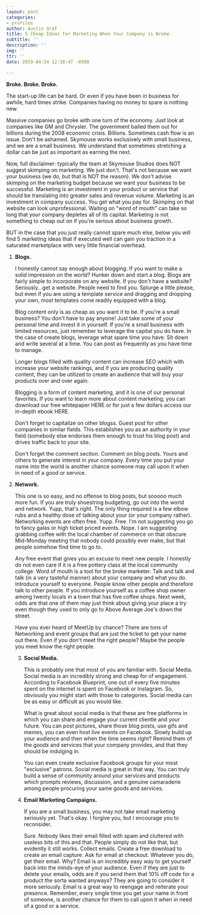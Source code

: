```yaml
---
layout: post
categories:
- profiles
author: Austin Graf
title: 5 Cheap Ideas for Marketing When Your Company is Broke.
subtitle: ''
description: ''
img: ''
ttr: ''
date: 2019-04-24 12:58:47 -0500

---
```

**Broke. Broke. Broke.**

The start-up life can be hard. Or even if you have been in business for awhile, hard times strike. Companies having no money to spare is nothing new.

Massive companies go broke with one turn of the economy. Just look at companies like GM and Chrysler. The government bailed them out for billions during the 2008 economic crisis. Billions. Sometimes cash flow is an issue. Don't be ashamed. Skymouse works exclusively with small business, and we are a small business. We understand that sometimes stretching a dollar can be just as important as earning the next.

Now, full disclaimer: typically the team at Skymouse Studios does NOT suggest skimping on marketing. We just don't. That's not because we want your business (we do, but that is NOT the reason). We don't advise skimping on the marketing budget because we want your business to be successful. Marketing is an investment in your product or service that should be translating into greater sales and revenue volume. Marketing is an investment in company success. You get what you pay for. Skimping on that website can look unprofessional. Waiting on "word of mouth" can take so long that your company depletes all of its capital. Marketing is not something to cheap out on if you're serious about business growth.

BUT in the case that you just really cannot spare much else, below you will find 5 marketing ideas that if executed well can gain you traction in a saturated marketplace with very little financial overhead.

1. **Blogs.**

   I honestly cannot say enough about blogging. If you want to make a solid impression on the world? Hunker down and start a blog. Blogs are fairly simple to incorporate on any website. If you don't have a website? Seriously...get a website. People need to find you. Splurge a little please, but even if you are using a template service and dragging and dropping your own, most templates come readily equipped with a blog.

   Blog content only is as cheap as you want it to be. If you're a small business? You don't have to pay anyone! Just take some of your personal time and invest it in yourself. If you're a small business with limited resources, just remember to leverage the capital you do have. In the case of create blogs, leverage what spare time you have. Sit down and write several at a time. You can post as frequently as you have time to manage. 

   Longer blogs filled with quality content can increase SEO which with increase your website rankings, and if you are producing quality content, they can be utilized to create an audience that will buy your products over and over again. 

   Blogging is a form of content marketing, and it is one of our personal favorites. If you want to learn more about content marketing, you can download our free whitepaper HERE or for just a few dollars access our in-depth ebook HERE.

   Don't forget to capitalize on other blogss. Guest post for other companies in similar fields. This establishes you as an authority in your field (somebody else endorses them enough to trust his blog post) and drives traffic back to your site.

   Don't forget the comment section. Comment on blog posts. Yours and others to generate interest in your company. Every time you put your name into the world is another chance someone may call upon it when in need of a good or service.

2. **Network.**

   This one is so easy, and no offense to blog posts, but sooooo much more fun. If you are truly shoestring budgeting, go out into the world and network. Yupp, that's right. The only thing required is a few elbow rubs and a healthy dose of talking about your (or your company rather). Networking events are often free. Yupp. Free. I'm not suggesting you go to fancy galas or high ticket priced events. Nope. I am suggesting grabbing coffee with the local chamber of commerce on that obscure Mid-Monday meeting that nobody could possibly ever make, but that people somehow find time to go to.

   Any free event that gives you an excuse to meet new people. I honestly do not even care if it is a free pottery class at the local community college. Word of mouth is a tool for the broke marketer. Talk and talk and talk (in a very tasteful manner) about your company and what you do. Introduce yourself to everyone. People know other people and therefore talk to other people. If you introduce yourself as a coffee shop owner among twenty locals in a town that has five coffee shops. Next week, odds are that one of them may just think about giving your place a try even though they used to only go to Above Average Joe's down the street.

    

   Have you ever heard of MeetUp by chance? There are tons of Networking and event groups that are just the ticket to get your name out there. Even if you don't meet the right people? Maybe the people you meet know the right people.

    
   3. **Social Media.**

       

      This is probably one that most of you are familiar with. Social Media. Social media is an incredibly strong and cheap for of engagement. According to Facebook Blueprint, one out of every five minutes spent on the internet is spent on Facebook or Instagram. So, obviously you might start with those to categories. Social media can be as easy or difficult as you would like.

       

      What is great about social media is that these are free platforms in which you can share and engage your current clientle and your future. You can post pictures, share those blog posts, use gifs and memes, you can even host live events on Facebook. Slowly build up your audience and then when the time seems right? Remind them of the goods and services that your company provides, and that they should be indulging in.

       

      You can even create exclusive Facebook groups for your most "exclusive" patrons. Social media is great in that way. You can truly build a sense of community around your services and products which prompts reviews, discussion, and a genuine camaraderie among people procuring your same goods and services.

       
   4. **Email Marketing Campaigns.**

       

      If you are a small business, you may not take email marketing seriously yet. That's okay. I forgive you, but I encourage you to reconsider.

      Sure. Nobody likes their email filled with spam and cluttered with useless bits of this and that. People simply do not like that, but evidently it still works. Collect emails. Create a free download to create an email capture. Ask for email at checkout. Whatever you do, get their email. Why?  Email is an incredibly easy way to get yourself back into the minds-eye of your audience. Even if they are just to delete your emails, odds are if you send them that 10% off code for a product the sorta wanted anyways? They are going to consider it more seriously. Email is a great way to reengage and reiterate your presence. Remember, every single time you get your name in front of someone, is another chance for them to call upon it when in need of a good or a service.

   